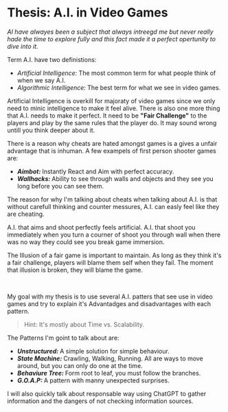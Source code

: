<body>
      <h1> Thesis: A.I. in Video Games </h1>
            <p> 
              <em> AI have alwayes been a subject that always intreegd me but never really hade the time to explore fully and this fact made it a perfect opertunity to dive into it.</em>
            </p>
            <p> Term A.I. have two definistions: </p>
              <ul>
                <li> <em> Artificial Intelligence: </em> The most common term for what people think of when we say A.I. </li>
                <li> <em> Algorithmic Intelligence: </em> The best term for what we see in video games. </em> </li>
              </ul>
            <p>
                  Artificial Intelligence is overkill for majoraty of video games since we only need to minic intelligence to make it feel alive. There is also one more thing that A.I.                       needs to make it perfect. It need to be <strong>"Fair Challenge"</strong> to the players and play by the same rules that the player do. It may sound wrong untill you                        think deeper about it.
            </p>
            <p> There is a reason why cheats are hated amongst games is a gives a unfair advantage that is inhuman. A few exampels of first person shooter games are: </p>
            <ul>
                  <li> <strong><em> Aimbot: </em></strong> Instantly React and Aim with perfect accuracy. </li>
                  <li> <strong><em> Wallhacks: </em></strong> Ability to see through walls and objects and they see you long before you can see them. </li>
            </ul>
            <p> The reason for why I'm talking about cheats when talking about A.I. is that without carefull thinking and counter messures, A.I. can easly feel like they are cheating. </p>
            <p> A.I. that aims and shoot perfectly feels artificial. A.I. that shoot you immediately when you turn a courner of shoot you through wall when there was no way they could see you break game immersion. </p>
            <p> The Illusion of a fair game is important to maintain. As long as they think it's a fair challenge, players will blame them self when they fail. The moment that illusion is broken, they will blame the game.</p>
            <br>
            <p> My goal with my thesis is to use several A.I. patters that see use in video games and try to explain it's Advantadges and disadvantages with each pattern. 
            </p>
            <blockquote>
                  <p> Hint: It's mostly about Time vs. Scalability.  </p>
            </blockquote>
            <p> The Patterns I'm goint to talk about are: </p>
            <ul>
                  <li> <strong><em> Unstructured: </em></strong> A simple solution for simple behaviour. </li>
                  <li> <strong><em> State Machine: </em></strong> Crawling, Walking, Running. All are ways to move around, but you can only do one at the time. </li>
                  <li> <strong><em> Behaviure Tree: </em></strong> Form root to leaf, you must follow the branches. </li>
                  <li> <strong><em> G.O.A.P: </em></strong> A pattern with manny unexpected surprises. </li>
            </ul>
            <p> I will also quickly talk about responsable way using ChatGPT to gather information and the dangers of not checking information sources. </p>
          <br>
          <br>
</body>

